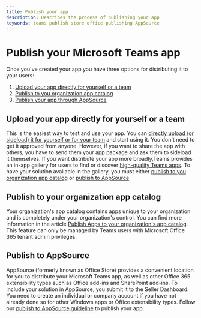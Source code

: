 ```yaml
---
title: Publish your app
description: Describes the process of publishing your app
keywords: teams publish store office publishing AppSource
---
```

# Publish your Microsoft Teams app

Once you've created your app you have three options for distributing it to your users:

1. [Upload your app directly for yourself or a team](#Upload-your-app-directly-for-yourself-or-a-team)
2. [Publish to you organization app catalog](#Publish-to-your-organization-app-catalog)
3. [Publish your app through AppSource](#Publish-to-AppSource)


## Upload your app directly for yourself or a team

This is the easiest way to test and use your app. You can [directly upload (or sideload) it for yourself or for your team](msteams-platform\concepts\deploy-and-publish\apps-upload-for-team-and-user.md) and start using it. You don't need to get it approved from anyone. However, if you want to share the app with others, you have to send them your app package and ask them to sideload it themselves. If you want distribute your app more broadly,Teams provides an in-app gallery for users to find or discover [high-quality Teams apps](~/resources/design/overview.md). To have your solution available in the gallery, you must either [publish to you organization app catalog](#Publish-to-your-organization-app-catalog) or [publish to AppSource](msteams-platform\concepts\deploy-and-publish\appsource-publishing-guidance\publish-on-appsource.md) 

## Publish to your organization app catalog

Your organization's app catalog contains apps unique to your organization and is completely under your organization's control. You can find more information in the article [Publish Apps to your organization's app catalog](/microsoftteams/tenant-apps-catalog-teams). This feature can only be managed by Teams users with Microsoft Office 365 tenant admin privileges.

## Publish to AppSource

AppSource (formerly known as Office Store) provides a convenient location for you to distribute your Microsoft Teams app, as well as other Office 365 extensibility types such as Office add-ins and SharePoint add-ins. To include your solution in AppSource, you submit it to the Seller Dashboard. You need to create an individual or company account if you have not already done so for other Windows apps or Office extensibility types.
Follow our [publish to AppSource guideline](msteams-platform\concepts\deploy-and-publish\appsource-publishing-guidance\publish-on-appsource.md) to publish your app. 